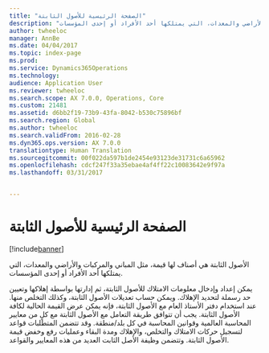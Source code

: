 ```yaml
---
title: "الصفحة الرئيسية للأصول الثابتة"
description: "الأصول الثابتة هي أصناف لها قيمة، مثل المباني والمركبات والأراضي والمعدات، التي يمتلكها أحد الأفراد أو إحدى المؤسسات."
author: twheeloc
manager: AnnBe
ms.date: 04/04/2017
ms.topic: index-page
ms.prod: 
ms.service: Dynamics365Operations
ms.technology: 
audience: Application User
ms.reviewer: twheeloc
ms.search.scope: AX 7.0.0, Operations, Core
ms.custom: 21481
ms.assetid: d6bb2f19-73b9-43fa-8042-b530c75896bf
ms.search.region: Global
ms.author: twheeloc
ms.search.validFrom: 2016-02-28
ms.dyn365.ops.version: AX 7.0.0
translationtype: Human Translation
ms.sourcegitcommit: 00f022da597b1de2454e93123de31731c6a65962
ms.openlocfilehash: cdcf247f33a35ebae4af4ff22c10083642e9f97a
ms.lasthandoff: 03/31/2017


---
```


# <a name="fixed-assets-home-page"></a>الصفحة الرئيسية للأصول الثابتة

[!include[banner](../includes/banner.md)]


الأصول الثابتة هي أصناف لها قيمة، مثل المباني والمركبات والأراضي والمعدات، التي يمتلكها أحد الأفراد أو إحدى المؤسسات. 

يمكن إعداد وإدخال معلومات الامتلاك للأصول الثابتة، ثم إدارتها بواسطة إهلاكها وتعيين حد رسملة لتحديد الإهلاك. ويمكن حساب تعديلات الأصول الثابتة، وكذلك التخلص منها. عند استخدام دفتر الأستاذ العام مع الأصول الثابتة، فإنه يمكن عرض القيمة الحالية لكافة الأصول الثابتة. يجب أن تتوافق طريقة التعامل مع الأصول الثابتة مع كلٍ من معايير المحاسبة العالمية وقوانين المحاسبة في كل بلد/منطقة. وقد تتضمن المتطلبات قواعد لتسجيل حركات الامتلاك والتخلص، والإهلاك ومدة البقاء وعمليات رفع وخفض قيمة الأصول الثابتة. وتتضمن وظيفة الأصل الثابت العديد من هذه المعايير والقواعد.






